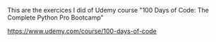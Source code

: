 This are the exercices I did of Udemy course "100 Days of Code: The Complete Python Pro Bootcamp"

https://www.udemy.com/course/100-days-of-code
